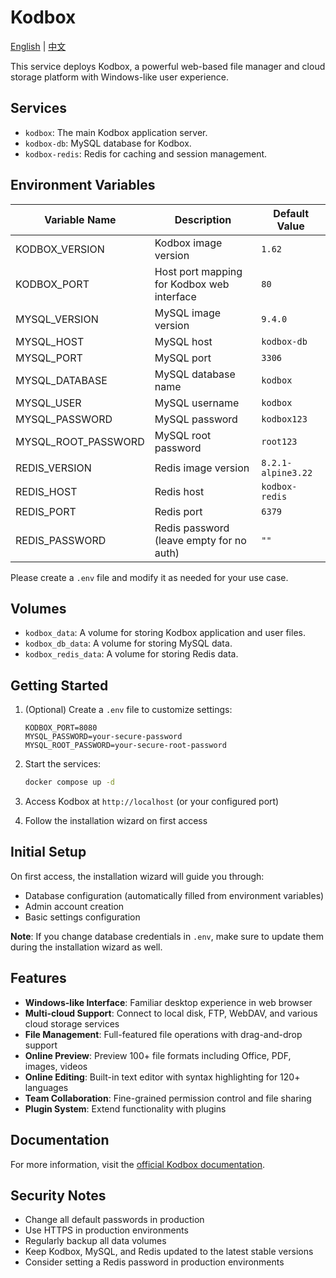 # Kodbox

[English](./README.md) | [中文](./README.zh.md)

This service deploys Kodbox, a powerful web-based file manager and cloud storage platform with Windows-like user experience.

## Services

- `kodbox`: The main Kodbox application server.
- `kodbox-db`: MySQL database for Kodbox.
- `kodbox-redis`: Redis for caching and session management.

## Environment Variables

| Variable Name       | Description                                | Default Value      |
| ------------------- | ------------------------------------------ | ------------------ |
| KODBOX_VERSION      | Kodbox image version                       | `1.62`             |
| KODBOX_PORT         | Host port mapping for Kodbox web interface | `80`               |
| MYSQL_VERSION       | MySQL image version                        | `9.4.0`            |
| MYSQL_HOST          | MySQL host                                 | `kodbox-db`        |
| MYSQL_PORT          | MySQL port                                 | `3306`             |
| MYSQL_DATABASE      | MySQL database name                        | `kodbox`           |
| MYSQL_USER          | MySQL username                             | `kodbox`           |
| MYSQL_PASSWORD      | MySQL password                             | `kodbox123`        |
| MYSQL_ROOT_PASSWORD | MySQL root password                        | `root123`          |
| REDIS_VERSION       | Redis image version                        | `8.2.1-alpine3.22` |
| REDIS_HOST          | Redis host                                 | `kodbox-redis`     |
| REDIS_PORT          | Redis port                                 | `6379`             |
| REDIS_PASSWORD      | Redis password (leave empty for no auth)   | `""`               |

Please create a `.env` file and modify it as needed for your use case.

## Volumes

- `kodbox_data`: A volume for storing Kodbox application and user files.
- `kodbox_db_data`: A volume for storing MySQL data.
- `kodbox_redis_data`: A volume for storing Redis data.

## Getting Started

1. (Optional) Create a `.env` file to customize settings:

   ```env
   KODBOX_PORT=8080
   MYSQL_PASSWORD=your-secure-password
   MYSQL_ROOT_PASSWORD=your-secure-root-password
   ```

2. Start the services:

   ```bash
   docker compose up -d
   ```

3. Access Kodbox at `http://localhost` (or your configured port)

4. Follow the installation wizard on first access

## Initial Setup

On first access, the installation wizard will guide you through:

- Database configuration (automatically filled from environment variables)
- Admin account creation
- Basic settings configuration

**Note**: If you change database credentials in `.env`, make sure to update them during the installation wizard as well.

## Features

- **Windows-like Interface**: Familiar desktop experience in web browser
- **Multi-cloud Support**: Connect to local disk, FTP, WebDAV, and various cloud storage services
- **File Management**: Full-featured file operations with drag-and-drop support
- **Online Preview**: Preview 100+ file formats including Office, PDF, images, videos
- **Online Editing**: Built-in text editor with syntax highlighting for 120+ languages
- **Team Collaboration**: Fine-grained permission control and file sharing
- **Plugin System**: Extend functionality with plugins

## Documentation

For more information, visit the [official Kodbox documentation](https://doc.kodcloud.com/).

## Security Notes

- Change all default passwords in production
- Use HTTPS in production environments
- Regularly backup all data volumes
- Keep Kodbox, MySQL, and Redis updated to the latest stable versions
- Consider setting a Redis password in production environments
